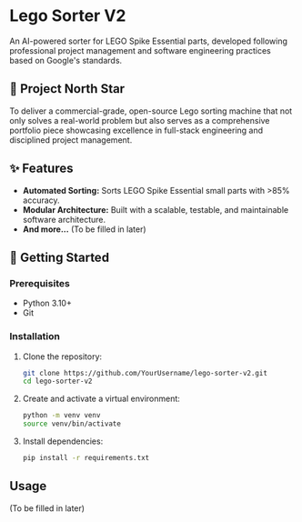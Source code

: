 # Lego Sorter V2

An AI-powered sorter for LEGO Spike Essential parts, developed following professional project management and software engineering practices based on Google's standards.

## 🎯 Project North Star

To deliver a commercial-grade, open-source Lego sorting machine that not only solves a real-world problem but also serves as a comprehensive portfolio piece showcasing excellence in full-stack engineering and disciplined project management.

## ✨ Features

* **Automated Sorting:** Sorts LEGO Spike Essential small parts with >85% accuracy.
* **Modular Architecture:** Built with a scalable, testable, and maintainable software architecture.
* **And more...** (To be filled in later)

## 🚀 Getting Started

### Prerequisites

* Python 3.10+
* Git

### Installation

1.  Clone the repository:
    ```bash
    git clone https://github.com/YourUsername/lego-sorter-v2.git
    cd lego-sorter-v2
    ```
2.  Create and activate a virtual environment:
    ```bash
    python -m venv venv
    source venv/bin/activate
    ```
3.  Install dependencies:
    ```bash
    pip install -r requirements.txt
    ```

## Usage

(To be filled in later)